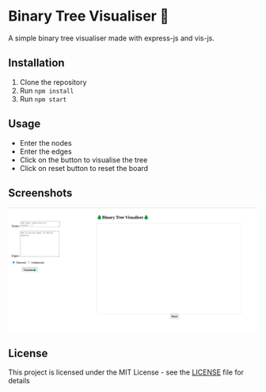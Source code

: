 # Binary Tree Visualiser 🌲

A simple binary tree visualiser made with express-js and vis-js.

## Installation

1. Clone the repository
2. Run `npm install`
3. Run `npm start`

## Usage

-   Enter the nodes
-   Enter the edges
-   Click on the button to visualise the tree
-   Click on reset button to reset the board

## Screenshots

![Screenshot 1](/assets/ss.png)

## License

This project is licensed under the MIT License - see the [LICENSE](LICENSE) file for details
